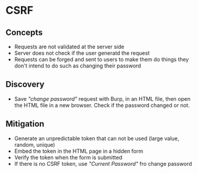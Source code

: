 # CSRF

## Concepts
- Requests are not validated at the server side
- Server does not check if the user generatd the request
- Requests can be forged and sent to users to make them do things they don't intend to do such as changing their password

## Discovery
- Save *"change password"* request with Burp, in an HTML file, then open the HTML file in a new browser. Check if the password changed or not.

## Mitigation
- Generate an unpredictable token that can not be used (large value, random, unique)
- Embed the token in the HTML page in a hidden form
- Verify the token when the form is submitted 
- If there is no CSRF token, use *"Current Password"* fro change password

